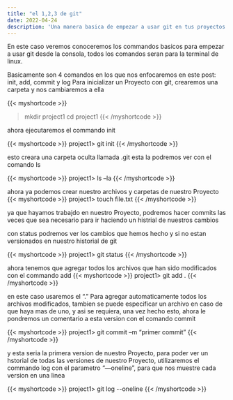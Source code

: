 ```yaml
---
title: "el 1,2,3 de git"
date: 2022-04-24
description: 'Una manera basica de empezar a usar git en tus proyectos'
---
```


En este caso veremos conoceremos los commandos basicos para empezar a usar git desde la consola,
todos los comandos seran para la terminal de linux.

Basicamente son 4 comandos en los que nos enfocaremos en este post: init, add, commit y log
Para inicializar un Proyecto con git, crearemos una carpeta y nos cambiaremos a ella

{{< myshortcode >}}
> mkdir project1
> cd project1
{{< /myshortcode >}}

ahora ejecutaremos el commando init

{{< myshortcode >}}
project1> git init
{{< /myshortcode >}}

esto creara una carpeta oculta llamada    .git
esta la podremos ver con el comando ls

{{< myshortcode >}}
project1> ls –la
{{< /myshortcode >}}

ahora ya podemos crear nuestro archivos y carpetas de nuestro Proyecto
{{< myshortcode >}}
project1> touch file.txt
{{< /myshortcode >}}

ya que hayamos trabajdo en nuestro Proyecto,  podremos hacer commits las veces que sea necesario
para ir haciendo un histrial de nuestros cambios

con status podremos ver los cambios que hemos hecho y si no estan versionados en nuestro historial de git

{{< myshortcode >}}
project1> git status
{{< /myshortcode >}}

ahora tenemos  que agregar todos los archivos que han sido modificados con el commando add
{{< myshortcode >}}
project1> git add .
{{< /myshortcode >}}

en este caso usaremos el “.” Para agregar automaticamente todos los archivos modificados, tambien se puede especificar un archivo en caso de que haya mas de uno, 
y asi se requiera, una vez hecho esto, ahora le pondremos un comentario a esta version con el comando commit

{{< myshortcode >}}
project1> git commit –m “primer commit”
{{< /myshortcode >}}

y esta seria la primera version de nuestro Proyecto, para poder ver un hstorial de todas las versiones de nuestro Proyecto, 
utilizaremos el commando log con el parametro “—oneline”, para que nos muestre cada version en una linea

{{< myshortcode >}}
project1> git log --oneline
{{< /myshortcode >}}

  
